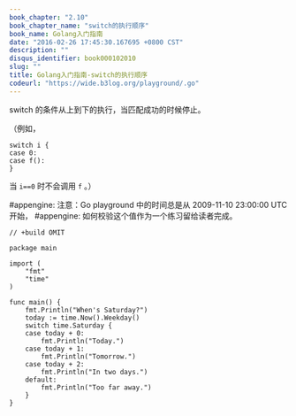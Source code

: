 ```yaml
---
book_chapter: "2.10"
book_chapter_name: "switch的执行顺序"
book_name: Golang入门指南
date: "2016-02-26 17:45:30.167695 +0800 CST"
description: ""
disqus_identifier: book000102010
slug: ""
title: Golang入门指南-switch的执行顺序
codeurl: "https://wide.b3log.org/playground/.go"
---
```





switch 的条件从上到下的执行，当匹配成功的时候停止。

（例如，

	switch i {
	case 0:
	case f():
	}

当 `i==0` 时不会调用 `f` 。）

#appengine: 注意：Go playground 中的时间总是从 2009-11-10 23:00:00 UTC 开始，
#appengine: 如何校验这个值作为一个练习留给读者完成。

```
// +build OMIT

package main

import (
	"fmt"
	"time"
)

func main() {
	fmt.Println("When's Saturday?")
	today := time.Now().Weekday()
	switch time.Saturday {
	case today + 0:
		fmt.Println("Today.")
	case today + 1:
		fmt.Println("Tomorrow.")
	case today + 2:
		fmt.Println("In two days.")
	default:
		fmt.Println("Too far away.")
	}
}

```


